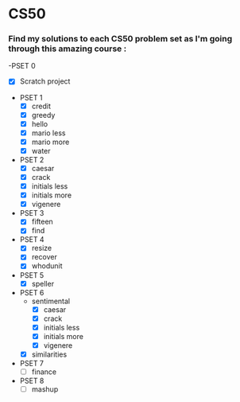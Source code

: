 # CS50

### Find my solutions to each CS50 problem set as I'm going through this amazing course :

-PSET 0
  - [x] Scratch project
  
- PSET 1
  - [x] credit
  - [x] greedy
  - [x] hello
  - [x] mario less
  - [x] mario more
  - [x] water

- PSET 2
  - [x] caesar
  - [x] crack
  - [x] initials less
  - [x] initials more
  - [x] vigenere
  
- PSET 3
  - [x] fifteen
  - [x] find
  
- PSET 4
  - [x] resize
  - [x] recover
  - [x] whodunit

- PSET 5
  - [x] speller

- PSET 6
  - sentimental
    - [x] caesar
    - [x] crack
    - [x] initials less
    - [x] initials more
    - [x] vigenere 
  - [x] similarities
  
- PSET 7 
  - [ ] finance

- PSET 8
  - [ ] mashup
